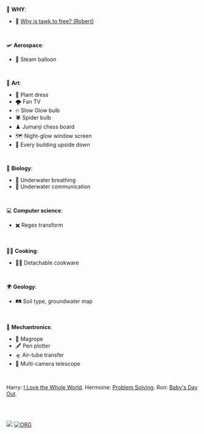 🎅 **WHY**:
- 🦜 [Why is tawk.to free? (Robert)](https://www.tawk.to/why-free/)

<br>

🛩️ **Aerospace**:
- 🎈 Steam balloon

<br>

🎨 **Art**:
- 🍃 Plant dress
- 🌪️ Fan TV
- 🔥 Slow Glow bulb
- 🕷️ Spider bulb
- ♟️ Jumanji chess board
- 🗺️ Night-glow window screen
- 🏢 Every building upside down

<br>

🦠 **Biology**:
- 🤽 Underwater breathing
- 🐃 Underwater communication

<br>

💻 **Computer science**:
- ✖️ Regex transform

<br>

👨‍🍳 **Cooking**:
- 🧑‍🍳 Detachable cookware

<br>


🌍 **Geology**:
- 🛤️ Soil type, groundwater map

<br>


🛴 **Mechantronics**:
- 🧵 Magrope
- 🖋️ Pen plotter
- 🛸 Air-tube transfer
- 🔭 Multi-camera telescope

<br>


Harry: [I Love the Whole World].
Hermoine: [Problem Solving].
Ron: [Baby's Day Out].

[I Love the Whole World]: https://medium.com/@abhisheksahu0422/i-love-the-whole-world-af5846b85b5c
[Problem Solving]: https://medium.com/@abhisheksahu0422/problem-solving-17a388e4c2a0
[Baby's Day Out]: https://www.youtube.com/watch?v=pzow5wUp7hY

<br>
<br>


[![](https://img.youtube.com/vi/VrMZlrtbXUM/maxresdefault.jpg)](https://www.youtube.com/watch?v=VrMZlrtbXUM)
[![ORG](https://img.shields.io/badge/org-wolfram77-green?logo=Org)](https://wolfram77.github.io)
